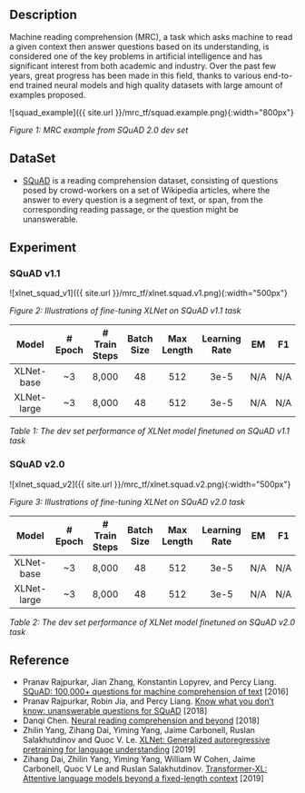 ## Description
Machine reading comprehension (MRC), a task which asks machine to read a given context then answer questions based on its understanding, is considered one of the key problems in artificial intelligence and has significant interest from both academic and industry. Over the past few years, great progress has been made in this field, thanks to various end-to-end trained neural models and high quality datasets with large amount of examples proposed.

![squad_example]({{ site.url }}/mrc_tf/squad.example.png){:width="800px"}

*Figure 1: MRC example from SQuAD 2.0 dev set*

## DataSet
* [SQuAD](https://rajpurkar.github.io/SQuAD-explorer/) is a reading comprehension dataset, consisting of questions posed by crowd-workers on a set of Wikipedia articles, where the answer to every question is a segment of text, or span, from the corresponding reading passage, or the question might be unanswerable.

## Experiment
### SQuAD v1.1

![xlnet_squad_v1]({{ site.url }}/mrc_tf/xlnet.squad.v1.png){:width="500px"}

*Figure 2: Illustrations of fine-tuning XLNet on SQuAD v1.1 task*

|       Model       | # Epoch | # Train Steps | Batch Size |   Max Length  | Learning Rate |   EM   |   F1   |
|:-----------------:|:-------:|:-------------:|:----------:|:-------------:|:-------------:|:------:|:------:|
|     XLNet-base    |    ~3   |     8,000     |     48     |      512      |      3e-5     |   N/A  |   N/A  |
|     XLNet-large   |    ~3   |     8,000     |     48     |      512      |      3e-5     |   N/A  |   N/A  |

*Table 1: The dev set performance of XLNet model finetuned on SQuAD v1.1 task*

### SQuAD v2.0

![xlnet_squad_v2]({{ site.url }}/mrc_tf/xlnet.squad.v2.png){:width="500px"}

*Figure 3: Illustrations of fine-tuning XLNet on SQuAD v2.0 task*

|       Model       | # Epoch | # Train Steps | Batch Size |   Max Length  | Learning Rate |   EM   |   F1   |
|:-----------------:|:-------:|:-------------:|:----------:|:-------------:|:-------------:|:------:|:------:|
|     XLNet-base    |    ~3   |     8,000     |     48     |      512      |      3e-5     |   N/A  |   N/A  |
|     XLNet-large   |    ~3   |     8,000     |     48     |      512      |      3e-5     |   N/A  |   N/A  |

*Table 2: The dev set performance of XLNet model finetuned on SQuAD v2.0 task*

## Reference
* Pranav Rajpurkar, Jian Zhang, Konstantin Lopyrev, and Percy Liang. [SQuAD: 100,000+ questions for machine comprehension of text](https://arxiv.org/abs/1606.05250) [2016]
* Pranav Rajpurkar, Robin Jia, and Percy Liang. [Know what you don’t know: unanswerable questions for SQuAD](https://arxiv.org/abs/1806.03822) [2018]
* Danqi Chen. [Neural reading comprehension and beyond](https://cs.stanford.edu/~danqi/papers/thesis.pdf) [2018]
* Zhilin Yang, Zihang Dai, Yiming Yang, Jaime Carbonell, Ruslan Salakhutdinov and Quoc V. Le. [XLNet: Generalized autoregressive pretraining for language understanding](https://arxiv.org/abs/1906.08237) [2019]
* Zihang Dai, Zhilin Yang, Yiming Yang, William W Cohen, Jaime Carbonell, Quoc V Le and Ruslan Salakhutdinov. [Transformer-XL: Attentive language models beyond a fixed-length context](https://arxiv.org/abs/1901.02860) [2019]